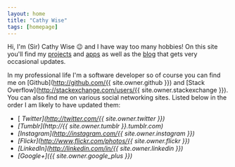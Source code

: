 ```yaml
---
layout: home
title: "Cathy Wise"
tags: [homepage]
---
```


Hi, I'm (Sir) Cathy Wise 😉 and I have way too many hobbies! On this site you'll find my [projects](/projects) and [apps](/apps) as well as the [blog](/blog) that gets very occasional updates. 

In my professional life I'm a software developer so of course you can find me on [Github](http://github.com/{{ site.owner.github }}) and [Stack Overflow](http://stackexchange.com/users/{{ site.owner.stackexchange }}). You can also find me on various social networking sites. Listed below in the order I am likely to have updated them: 

* [<i class="fab fa-twitter"/> Twitter](http://twitter.com/{{ site.owner.twitter }}) 
* [<i class="fab fa-tumblr"/>Tumblr](http://{{ site.owner.tumblr }}.tumblr.com) 
* [<i class="fab fa-instagram"/>Instagram](http://instagram.com/{{ site.owner.instagram }}) 
* [<i class="fab fa-flickr"/>Flickr](http://www.flickr.com/photos/{{ site.owner.flickr }}) 
* [<i class="fab fa-linked-in"/>LinkedIn](http://linkedin.com/in/{{ site.owner.linkedin }}) 
* [<i class="fab fa-google-plus"/>Google+]({{ site.owner.google_plus }})
